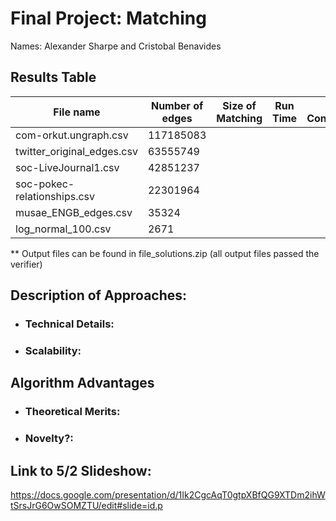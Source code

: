 # Final Project: Matching

Names: Alexander Sharpe and Cristobal Benavides

## Results Table

|           File name           |        Number of edges       | Size of Matching | Run Time | Core Configuration |
| ------------------------------| ---------------------------- | --- | ----| ---|
| com-orkut.ungraph.csv         | 117185083                    | | | |
| twitter_original_edges.csv    | 63555749                     | | | |
| soc-LiveJournal1.csv          | 42851237                     | | | |
| soc-pokec-relationships.csv   | 22301964                     | | | |
| musae_ENGB_edges.csv          | 35324                        | | | |
| log_normal_100.csv            | 2671                         | | | |

** Output files can be found in file_solutions.zip (all output files passed the verifier) 
  
## Description of Approaches: 

- ### Technical Details:
- ### Scalability:

## Algorithm Advantages

- ### Theoretical Merits:
- ### Novelty?:

## Link to 5/2 Slideshow: 

https://docs.google.com/presentation/d/1Ik2CgcAqT0gtpXBfQG9XTDm2ihWtSrsJrG6OwSOMZTU/edit#slide=id.p

